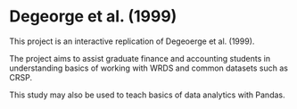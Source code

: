 # Degeorge et al. (1999)
This project is an interactive replication of Degeoerge et al. (1999).

The project aims to assist graduate finance and accounting students in understanding 
basics of working with WRDS and common datasets such as CRSP.

This study may also be used to teach basics of data analytics with Pandas.
